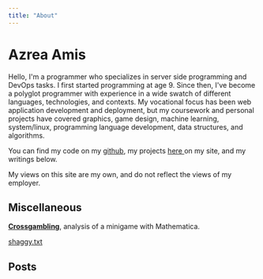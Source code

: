 ```yaml
---
title: "About"
---
```


# Azrea Amis

Hello, I'm a programmer who specializes in server side programming and DevOps tasks.
I first started programming at age 9. Since then, I've become a polyglot
programmer with experience in a wide swatch of different languages,
technologies, and contexts. My vocational focus has been web application
development and deployment, but my coursework and personal projects have covered
graphics, game design, machine learning, system/linux,
programming language development, data structures, and algorithms.

You can find my code on my [github](http://github.com/atamis), my projects
[ here ](/projects) on my site, and my writings below.

My views on this site are my own, and do not reflect the views of my employer.

## Miscellaneous

**[Crossgambling](/crossgambling/)**, analysis of a minigame with Mathematica.

[shaggy.txt](/shaggy.txt)

## Posts
